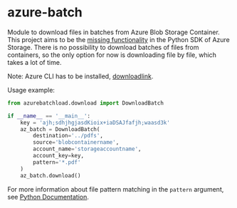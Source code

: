 # azure-batch
Module to download files in batches from Azure Blob Storage Container. This project aims to be the [missing functionality](https://github.com/Azure/azure-storage-python/issues/554) 
in the Python SDK of Azure Storage. There is no possibility to download batches of files from containers, so the only option for now is downloading file by file, which takes a lot of time.

Note: Azure CLI has to be installed, [downloadlink](https://docs.microsoft.com/en-us/cli/azure/install-azure-cli).

Usage example:

```python
from azurebatchload.download import DownloadBatch

if __name__ == '__main__':
    key = 'ajh;sdhjhgjasdKioix+iaDSAJfafjh;waasd3k'
    az_batch = DownloadBatch(
        destination='../pdfs',
        source='blobcontainername',
        account_name='storageaccountname',
        account_key=key,
        pattern='*.pdf'
    )
    az_batch.download()
```

For more information about file pattern matching in the `pattern` argument, see [Python Documentation](https://docs.python.org/3.7/library/fnmatch.html).